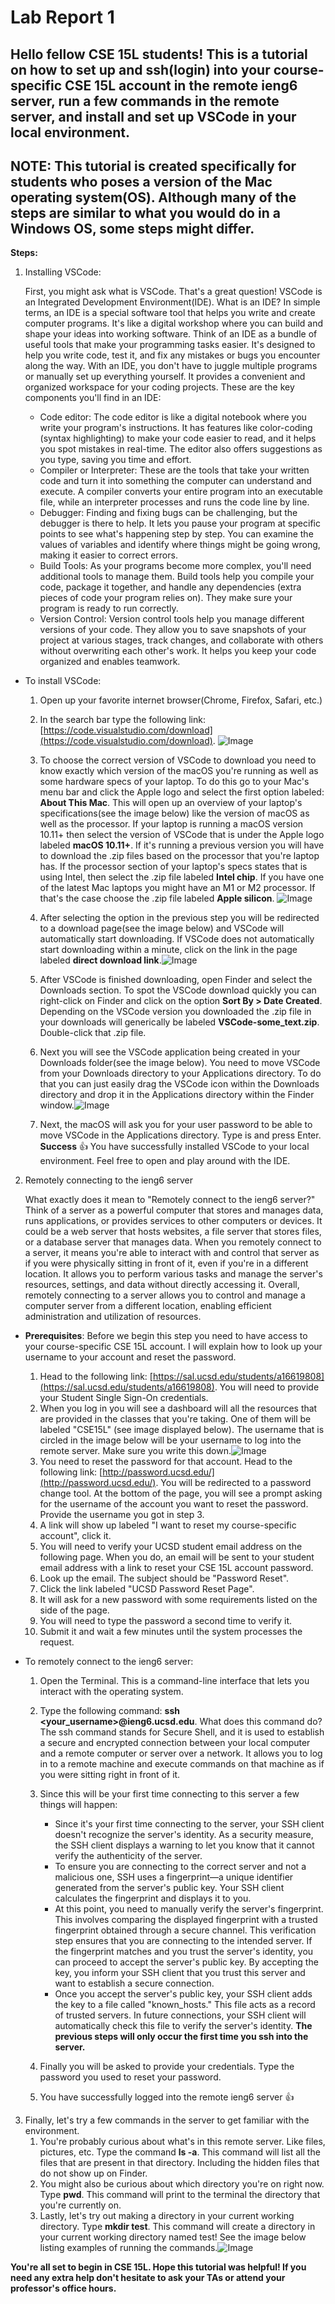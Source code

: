 # Lab Report 1

## Hello fellow CSE 15L students! This is a tutorial on how to set up and ssh(login) into your course-specific CSE 15L account in the remote ieng6 server, run a few commands in the remote server, and install and set up VSCode in your local environment.
## NOTE: This tutorial is created specifically for students who poses a version of the Mac operating system(OS). Although many of the steps are similar to what you would do in a Windows OS, some steps might differ.

**Steps:**
1. Installing VSCode:

   First, you might ask what is VSCode. That's a great question! VSCode is an Integrated Development Environment(IDE). What is an IDE? In simple terms, an IDE is a special software tool that helps you write and create computer programs. It's like a digital workshop where you can build and shape your ideas into working software. Think of an IDE as a bundle of useful tools that make your programming tasks easier. It's designed to help you write code, test it, and fix any mistakes or bugs you encounter along the way. With an IDE, you don't have to juggle multiple programs or manually set up everything yourself. It provides a convenient and organized workspace for your coding projects. These are the key components you'll find in an IDE:
   	* Code editor: The code editor is like a digital notebook where you write your program's instructions. It has features like color-coding (syntax highlighting) to make your code easier to read, and it helps you spot mistakes in real-time. The editor also offers suggestions as you type, saving you time and effort.
   	* Compiler or Interpreter: These are the tools that take your written code and turn it into something the computer can understand and execute. A compiler converts your entire program into an executable file, while an interpreter processes and runs the code line by line.
   	* Debugger: Finding and fixing bugs can be challenging, but the debugger is there to help. It lets you pause your program at specific points to see what's happening step by step. You can examine the values of variables and identify where things might be going wrong, making it easier to correct errors.
   	* Build Tools: As your programs become more complex, you'll need additional tools to manage them. Build tools help you compile your code, package it together, and handle any dependencies (extra pieces of code your program relies on). They make sure your program is ready to run correctly.
   	* Version Control: Version control tools help you manage different versions of your code. They allow you to save snapshots of your project at various stages, track changes, and collaborate with others without overwriting each other's work. It helps you keep your code organized and enables teamwork.

* To install VSCode:

  1. Open up your favorite internet browser(Chrome, Firefox, Safari, etc.)

  2. In the search bar type the following link: [https://code.visualstudio.com/download](https://code.visualstudio.com/download).
     ![Image](https://github.com/AlbardEspinoza/cse15l-lab-reports/blob/main/lab_report_1/VSCode_download_page.png)
  3. To choose the correct version of VSCode to download you need to know exactly which version of the macOS you're running as well as some hardware specs of your laptop. To do this go to your Mac's menu bar and click the Apple logo and select the first option labeled: **About This Mac**. This will open up an overview of your laptop's specifications(see the image below) like the version of macOS as well as the processor. If your laptop is running a macOS version 10.11+ then select the version of VSCode that is under the Apple logo labeled **macOS 10.11+**. If it's running a previous version you will have to download the .zip files based on the processor that you're laptop has. If the processor section of your laptop's specs states that is using Intel, then select the .zip file labeled **Intel chip**. If you have one of the latest Mac laptops you might have an M1 or M2 processor. If that's the case choose the .zip file labeled **Apple silicon**. ![Image](https://github.com/AlbardEspinoza/cse15l-lab-reports/blob/main/lab_report_1/Laptop_specs_example.png)
  4. After selecting the option in the previous step you will be redirected to a download page(see the image below) and VSCode will automatically start downloading. If VSCode does not automatically start downloading within a minute, click on the link in the page labeled **direct download link**.![Image](https://github.com/AlbardEspinoza/cse15l-lab-reports/blob/main/lab_report_1/Download_link.png)
  5. After VSCode is finished downloading, open Finder and select the Downloads section. To spot the VSCode download quickly you can right-click on Finder and click on the option **Sort By > Date Created**. Depending on the VSCode version you downloaded the .zip file in your downloads will generically be labeled **VSCode-some_text.zip**. Double-click that .zip file.
  6. Next you will see the VSCode application being created in your Downloads folder(see the image below). You need to move VSCode from your Downloads directory to your Applications directory. To do that you can just easily drag the VSCode icon within the Downloads directory and drop it in the Applications directory within the Finder window.![Image](https://github.com/AlbardEspinoza/cse15l-lab-reports/blob/main/lab_report_1/VSCode_downloaded_app.png)
  7. Next, the macOS will ask you for your user password to be able to move VSCode in the Applications directory. Type is and press Enter.
     **Success** :thumbsup: You have successfully installed VSCode to your local environment. Feel free to open and play around with the IDE.

2. Remotely connecting to the ieng6 server

   What exactly does it mean to "Remotely connect to the ieng6 server?" Think of a server as a powerful computer that stores and manages data, runs applications, or provides services to other computers or devices. It could be a web server that hosts websites, a file server that stores files, or a database server that manages data. When you remotely connect to a server, it means you're able to interact with and control that server as if you were physically sitting in front of it, even if you're in a different location. It allows you to perform various tasks and manage the server's resources, settings, and data without directly accessing it. Overall, remotely connecting to a server allows you to control and manage a computer server from a different location, enabling efficient administration and utilization of resources.

  * **Prerequisites**: Before we begin this step you need to have access to your course-specific CSE 15L account. I will explain how to look up your username to your account and reset the password.
    1. Head to the following link: [https://sal.ucsd.edu/students/a16619808](https://sal.ucsd.edu/students/a16619808). You will need to provide your Student Single Sign-On credentials.
    2. When you log in you will see a dashboard will all the resources that are provided in the classes that you're taking. One of them will be labeled "CSE15L" (see image displayed below). The username that is circled in the image below will be your username to log into the remote server. Make sure you write this down.![Image](https://github.com/AlbardEspinoza/cse15l-lab-reports/blob/main/lab_report_1/account_lookup.png)
    3. You need to reset the password for that account. Head to the following link: [http://password.ucsd.edu/](http://password.ucsd.edu/). You will be redirected to a password change tool. At the bottom of the page, you will see a prompt asking for the username of the account you want to reset the password. Provide the username you got in step 3.
    4. A link will show up labeled "I want to reset my course-specific account", click it.
    5. You will need to verify your UCSD student email address on the following page. When you do, an email will be sent to your student email address with a link to reset your CSE 15L account password.
    6. Look up the email. The subject should be "Password Reset".
    7. Click the link labeled "UCSD Password Reset Page".
    8. It will ask for a new password with some requirements listed on the side of the page.
    9. You will need to type the password a second time to verify it.
    10. Submit it and wait a few minutes until the system processes the request.

* To remotely connect to the ieng6 server:
  1. Open the Terminal. This is a command-line interface that lets you interact with the operating system.
  2. Type the following command: **ssh <your_username>@ieng6.ucsd.edu**. What does this command do? The ssh command stands for Secure Shell, and it is used to establish a secure and encrypted connection between your local computer and a remote computer or server over a network. It allows you to log in to a remote machine and execute commands on that machine as if you were sitting right in front of it.
  3. Since this will be your first time connecting to this server a few things will happen:
        * Since it's your first time connecting to the server, your SSH client doesn't recognize the server's identity. As a security measure, the SSH client displays a warning to let you know that it cannot verify the authenticity of the server.
        * To ensure you are connecting to the correct server and not a malicious one, SSH uses a fingerprint—a unique identifier generated from the server's public key. Your SSH client calculates the fingerprint and displays it to you.
        * At this point, you need to manually verify the server's fingerprint. This involves comparing the displayed fingerprint with a trusted fingerprint obtained through a secure channel. This verification step ensures that you are connecting to the intended server. If the fingerprint matches and you trust the server's identity, you can proceed to accept the server's public key. By accepting the key, you inform your SSH client that you trust this server and want to establish a secure connection.
        * Once you accept the server's public key, your SSH client adds the key to a file called "known_hosts." This file acts as a record of trusted servers. In future connections, your SSH client will automatically check this file to verify the server's identity. **The previous steps will only occur the first time you ssh into the server.**

  4. Finally you will be asked to provide your credentials. Type the password you used to reset your password.
  5. You have successfully logged into the remote ieng6 server :thumbsup:


3. Finally, let's try a few commands in the server to get familiar with the environment.
    1. You're probably curious about what's in this remote server. Like files, pictures, etc. Type the command **ls -a**. This command will list all the files that are present in that directory. Including the hidden files that do not show up on Finder.
    2. You might also be curious about which directory you're on right now. Type **pwd**. This command will print to the terminal the directory that you're currently on.
    3. Lastly, let's try out making a directory in your current working directory. Type **mkdir test**. This command will create a directory in your current working directory named test! See the image below listing examples of running the commands.![Image](https://github.com/AlbardEspinoza/cse15l-lab-reports/blob/main/lab_report_1/command_examples.png)

**You're all set to begin in CSE 15L. Hope this tutorial was helpful! If you need any extra help don't hesitate to ask your TAs or attend your professor's office hours.**
